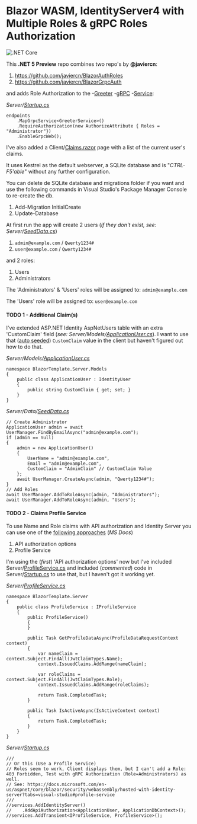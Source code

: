 # Blazor WASM, IdentityServer4 with Multiple Roles &amp; gRPC Roles Authorization

![.NET Core](https://github.com/JeepNL/Blazor-WASM-Identity-gRPC/workflows/.NET%20Core/badge.svg)

This **.NET 5 Preview** repo combines two repo's by **@javiercn**:

1. https://github.com/javiercn/BlazorAuthRoles
2. https://github.com/javiercn/BlazorGrpcAuth

and adds Role Authorization to the -[Greeter](BlazorTemplate/Client/Pages/GreeterGrpc.razor) -[gRPC](BlazorTemplate/Shared/Contracts/greeter.proto) -[Service](BlazorTemplate/Server/GrpcServices/GreeterService.cs):

_Server/[Startup.cs](BlazorTemplate/Server/Startup.cs)_

    endpoints
        .MapGrpcService<GreeterService>()
        .RequireAuthorization(new AuthorizeAttribute { Roles = "Administrator"})
        .EnableGrpcWeb();
        
I've also added a Client/[Claims.razor](BlazorTemplate/Client/Pages/Claims.razor) page with a list of the current user's claims.

It uses Kestrel as the default webserver, a SQLite database and is "*CTRL-F5'able*" without any further configuration.

You can delete de SQLite database and migrations folder if you want and use the following commands in Visual Studio's Package Manager Console to re-create the db.

1. Add-Migration InitialCreate
2. Update-Database

At first run the app will create 2 users (_if they don't exist, see: Server/[SeedData.cs](BlazorTemplate/Server/Data/SeedData.cs)_)

1. `admin@example.com` / `Qwerty1234#`
2. `user@example.com` / `Qwerty1234#`

and 2 roles: 

1. Users
2. Administrators

The 'Administrators' &amp; 'Users' roles will be assigned to: `admin@example.com`

The 'Users' role will be assigned to: `user@example.com`

#### TODO 1 - Additional Claim(s)

I've extended ASP.NET Identity AspNetUsers table with an extra 'CustomClaim' field (_see: Server/Models/[ApplicationUser.cs](BlazorTemplate/Server/Models/ApplicationUser.cs)_). I want to use that ([auto seeded](BlazorTemplate/Server/Data/SeedData.cs)) `CustomClaim` value in the client but haven't figured out how to do that.

_Server/Models/[ApplicationUser.cs](BlazorTemplate/Server/Models/ApplicationUser.cs)_

	namespace BlazorTemplate.Server.Models
	{
		public class ApplicationUser : IdentityUser
		{
			public string CustomClaim { get; set; }
		}
	}
    
_Server/Data/[SeedData.cs](BlazorTemplate/Server/Data/SeedData.cs)_

	// Create Administrator
	ApplicationUser admin = await UserManager.FindByEmailAsync("admin@example.com");
	if (admin == null)
	{
		admin = new ApplicationUser()
		{
			UserName = "admin@example.com",
			Email = "admin@example.com",
			CustomClaim = "AdminClaim" // CustomClaim Value
		};
		await UserManager.CreateAsync(admin, "Qwerty1234#");
	}
	// Add Roles
	await UserManager.AddToRoleAsync(admin, "Administrators");
	await UserManager.AddToRoleAsync(admin, "Users");

#### TODO 2 - Claims Profile Service

To use Name and Role claims with API authorization and Identity Server you can use one of the [following approaches](https://docs.microsoft.com/en-us/aspnet/core/blazor/security/webassembly/hosted-with-identity-server#configure-identity-server) (_MS Docs_)

1. API authorization options
2. Profile Service

I'm using the (_first_) 'API authorization options' now but I've included Server/[ProfileService.cs](BlazorTemplate/Server/ProfileService.cs) and included (_commented_) code in Server/[Startup.cs](BlazorTemplate/Server/Startup.cs) to use that, but I haven't got it working yet.

_Server/[ProfileService.cs](BlazorTemplate/Server/ProfileService.cs)_

	namespace BlazorTemplate.Server
	{
		public class ProfileService : IProfileService
		{
			public ProfileService()
			{
			}

			public Task GetProfileDataAsync(ProfileDataRequestContext context)
			{
				var nameClaim = context.Subject.FindAll(JwtClaimTypes.Name);
				context.IssuedClaims.AddRange(nameClaim);

				var roleClaims = context.Subject.FindAll(JwtClaimTypes.Role);
				context.IssuedClaims.AddRange(roleClaims);

				return Task.CompletedTask;
			}

			public Task IsActiveAsync(IsActiveContext context)
			{
				return Task.CompletedTask;
			}
		}
	}

_Server/[Startup.cs](BlazorTemplate/Server/Startup.cs)_

	///
	// Or this (Use a Profile Service)
	// Roles seem to work, Client displays them, but I can't add a Role: 403 Forbidden, Test with gRPC Authorization (Role=Administrators) as well.
	// See: https://docs.microsoft.com/en-us/aspnet/core/blazor/security/webassembly/hosted-with-identity-server?tabs=visual-studio#profile-service
	///
	//services.AddIdentityServer()
	//    .AddApiAuthorization<ApplicationUser, ApplicationDbContext>();
	//services.AddTransient<IProfileService, ProfileService>();

